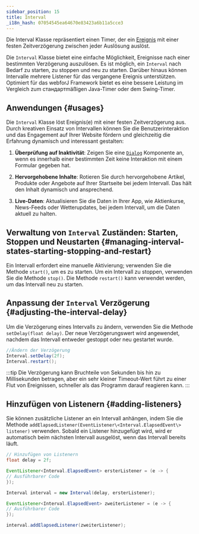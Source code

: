 ```yaml
---
sidebar_position: 15
title: Interval
_i18n_hash: 07054545ea64670e83423a6b11a5cce3
---
```

<DocChip chip='since' label='24.02' />
<JavadocLink type="foundation" location="com/webforj/Interval" top='true'/>

Die <JavadocLink type="foundation" location="com/webforj/Interval" code='true' >Interval</JavadocLink> Klasse repräsentiert einen Timer, der ein [Ereignis](../building-ui/events) mit einer festen Zeitverzögerung zwischen jeder Auslösung auslöst.

Die `Interval` Klasse bietet eine einfache Möglichkeit, Ereignisse nach einer bestimmten Verzögerung auszulösen. Es ist möglich, ein `Interval` nach Bedarf zu starten, zu stoppen und neu zu starten. Darüber hinaus können Intervalle mehrere Listener für das vergangene Ereignis unterstützen. Optimiert für das webforJ Framework bietet es eine bessere Leistung im Vergleich zum стандартmäßigen Java-Timer oder dem Swing-Timer.

## Anwendungen {#usages}
Die `Interval` Klasse löst Ereignis(e) mit einer festen Zeitverzögerung aus. Durch kreativen Einsatz von Intervallen können Sie die Benutzerinteraktion und das Engagement auf Ihrer Website fördern und gleichzeitig die Erfahrung dynamisch und interessant gestalten:

1. **Überprüfung auf Inaktivität**: Zeigen Sie eine [`Dialog`](../components/dialog) Komponente an, wenn es innerhalb einer bestimmten Zeit keine Interaktion mit einem Formular gegeben hat.

2. **Hervorgehobene Inhalte**: Rotieren Sie durch hervorgehobene Artikel, Produkte oder Angebote auf Ihrer Startseite bei jedem Intervall. Das hält den Inhalt dynamisch und ansprechend.

3. **Live-Daten**: Aktualisieren Sie die Daten in Ihrer App, wie Aktienkurse, News-Feeds oder Wetterupdates, bei jedem Intervall, um die Daten aktuell zu halten.

## Verwaltung von `Interval` Zuständen: Starten, Stoppen und Neustarten {#managing-interval-states-starting-stopping-and-restart}
Ein Intervall erfordert eine manuelle Aktivierung; verwenden Sie die Methode `start()`, um es zu starten. Um ein Intervall zu stoppen, verwenden Sie die Methode `stop()`. Die Methode `restart()` kann verwendet werden, um das Intervall neu zu starten.

## Anpassung der `Interval` Verzögerung {#adjusting-the-interval-delay}

Um die Verzögerung eines Intervalls zu ändern, verwenden Sie die Methode `setDelay(float delay)`. Der neue Verzögerungswert wird angewendet, nachdem das Intervall entweder gestoppt oder neu gestartet wurde.

```java
//Ändern der Verzögerung
Interval.setDelay(2f);
Interval.restart();
```

:::tip
Die Verzögerung kann Bruchteile von Sekunden bis hin zu Millisekunden betragen, aber ein sehr kleiner Timeout-Wert führt zu einer Flut von Ereignissen, schneller als das Programm darauf reagieren kann.
:::

## Hinzufügen von Listenern {#adding-listeners}

Sie können zusätzliche Listener an ein Intervall anhängen, indem Sie die Methode `addElapsedListener(EventListener\<Interval.ElapsedEvent\> listener)` verwenden. Sobald ein Listener hinzugefügt wird, wird er automatisch beim nächsten Intervall ausgelöst, wenn das Intervall bereits läuft.

```java
// Hinzufügen von Listenern
float delay = 2f;

EventListener<Interval.ElapsedEvent> ersterListener = (e -> {
// Ausführbarer Code
});

Interval interval = new Interval(delay, ersterListener);

EventListener<Interval.ElapsedEvent> zweiterListener = (e -> {
// Ausführbarer Code
});

interval.addElapsedListener(zweiterListener);
```
